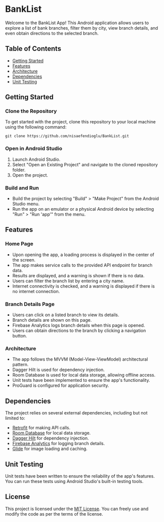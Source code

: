 # BankList

Welcome to the BankList App! This Android application allows users to explore a list of bank branches, filter them by city, view branch details, and even obtain directions to the selected branch.

## Table of Contents
- [Getting Started](#getting-started)
- [Features](#features)
- [Architecture](#architecture)
- [Dependencies](#dependencies)
- [Unit Testing](#unit-testing)

## Getting Started

### Clone the Repository

To get started with the project, clone this repository to your local machine using the following command:

```shell
git clone https://github.com/nisaefendioglu/BankList.git
```

### Open in Android Studio

1. Launch Android Studio.
2. Select "Open an Existing Project" and navigate to the cloned repository folder.
3. Open the project.

### Build and Run

- Build the project by selecting "Build" > "Make Project" from the Android Studio menu.
- Run the app on an emulator or a physical Android device by selecting "Run" > "Run 'app'" from the menu.

## Features

### Home Page

- Upon opening the app, a loading process is displayed in the center of the screen.
- The app makes service calls to the provided API endpoint for branch data.
- Results are displayed, and a warning is shown if there is no data.
- Users can filter the branch list by entering a city name.
- Internet connectivity is checked, and a warning is displayed if there is no internet connection.

### Branch Details Page

- Users can click on a listed branch to view its details.
- Branch details are shown on this page.
- Firebase Analytics logs branch details when this page is opened.
- Users can obtain directions to the branch by clicking a navigation button.

### Architecture

- The app follows the MVVM (Model-View-ViewModel) architectural pattern.
- Dagger Hilt is used for dependency injection.
- Room Database is used for local data storage, allowing offline access.
- Unit tests have been implemented to ensure the app's functionality.
- ProGuard is configured for application security.

## Dependencies

The project relies on several external dependencies, including but not limited to:

- [Retrofit](https://square.github.io/retrofit/) for making API calls.
- [Room Database](https://developer.android.com/jetpack/androidx/releases/room) for local data storage.
- [Dagger Hilt](https://dagger.dev/hilt/) for dependency injection.
- [Firebase Analytics](https://firebase.google.com/docs/analytics) for logging branch details.
- [Glide](https://github.com/bumptech/glide) for image loading and caching.


## Unit Testing

Unit tests have been written to ensure the reliability of the app's features. You can run these tests using Android Studio's built-in testing tools.

## License

This project is licensed under the [MIT License](LICENSE). You can freely use and modify the code as per the terms of the license.

